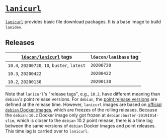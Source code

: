 # [`lanicurl`][1]

[`lanicurl`][1] provides basic file download packages.
It is a base image to build `lanidev`.

## Releases

[`l6acon/lanicurl`][1] tags | `l6acon/lanibase` tag
--- | ---
`10.4`, `20200720`, `10`, `buster`, `latest` | `20200720`
`10.3`, `20200422`                           | `20200422`
`10.2`, `20200130`                           | `20200130`

Note that `lanicurl`'s "release tags", e.g., `10.2`, have different
meaning than `debian`'s point release versions.
For `debian`, the
[point release versions](https://wiki.debian.org/DebianReleases/PointReleases)
are defined at the release time.
However, `lanicurl` images are based on
[official `debian` Docker images](https://hub.docker.com/_/debian),
which are freezes of the rolling releases.
Because the `debian:10.2` Docker image only got frozen at
`debian:buster-20191014-slim`, which is closer to the `debian` 10.2
point release, there is a time lag between the same versions of
`debian` Docker images and point releases.
This time lag is carried over to `lanicurl`.

[1]: https://hub.docker.com/repository/docker/l6acon/lanicurl
